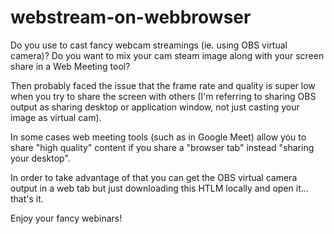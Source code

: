 # webstream-on-webbrowser

Do you use to cast fancy webcam streamings (ie. using OBS virtual camera)? Do you want to mix your cam steam image along with your screen share in a Web Meeting tool? 

Then probably faced the issue that the frame rate and quality is super low when you try to share the screen with others (I'm referring to sharing OBS output as sharing desktop or application window, not just casting your image as virtual cam).

In some cases web meeting tools (such as in Google Meet) allow you to share "high quality" content if you share a "browser tab" instead "sharing your desktop".

In order to take advantage of that you can get the OBS virtual camera output in a web tab but just downloading this HTLM locally and open it... that's it.

Enjoy your fancy webinars!

